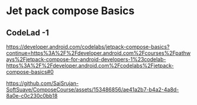 # Jet pack compose Basics
## CodeLad -1 

https://developer.android.com/codelabs/jetpack-compose-basics?continue=https%3A%2F%2Fdeveloper.android.com%2Fcourses%2Fpathways%2Fjetpack-compose-for-android-developers-1%23codelab-https%3A%2F%2Fdeveloper.android.com%2Fcodelabs%2Fjetpack-compose-basics#0

https://github.com/SaiSrujan-SoftSuave/ComposeCourse/assets/153486856/ae41a2b7-b4a2-4a8d-8a0e-c0c230c0bb18

